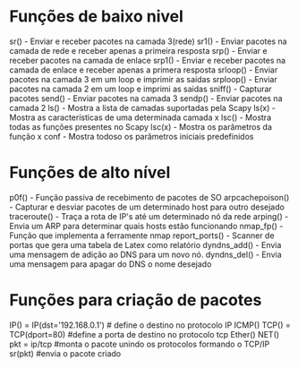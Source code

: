 # Funções de baixo nivel


sr() - Enviar e receber pacotes na camada 3(rede)
sr1() - Enviar pacotes na camada de rede e receber apenas a primeira resposta
srp() - Enviar e receber pacotes na camada de enlace
srp1() - Enviar e receber pacotes na camada de enlace e receber apenas a primera resposta
srloop() - Enviar pacotes na camada 3 em um loop e imprimir as saídas
srploop() - Enviar pacotes na camada 2 em um loop e imprimi as saidas
sniff() - Capturar pacotes
send() - Enviar pacotes na camada 3
sendp() - Enviar pacotes na camada 2
ls() - Mostra a lista de camadas suportadas pela Scapy
ls(x) - Mostra as características de uma determinada camada x
lsc() - Mostra todas as funções presentes no Scapy
lsc(x) - Mostra os parâmetros da função x
conf - Mostra todoso os parâmetros iniciais predefinidos

# Funções de alto nível

p0f() - Função passiva de recebimento de pacotes de SO
arpcachepoison() - Capturar e desviar pacotes de um determinado host para outro desejado
traceroute() - Traça a rota de IP's até um determinado nó da rede
arping() - Envia um ARP para determinar quais hosts estão funcionando
nmap_fp() - Função que implementa a ferramente nmap
report_ports() - Scanner de portas que gera uma tabela de Latex como relatório
dyndns_add() - Envia uma mensagem de adição ao DNS para um novo nó.
dyndns_del() - Envia uma mensagem para apagar do DNS o nome desejado

# Funções para criação de pacotes

IP() = IP(dst='192.168.0.1') # define o destino no protocolo IP
ICMP()
TCP() = TCP(dport=80)  #define a porta de destino no protocolo tcp
Ether()
NET()
pkt = ip/tcp #monta o pacote unindo os protocolos formando o TCP/IP
sr(pkt) #envia o pacote criado
